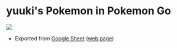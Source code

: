 # yuuki's Pokemon in Pokemon Go

[![](https://github.com/user-attachments/assets/9035d589-c07b-4722-bec9-b0da805ec49e)](https://www.pokebattler.com/profiles/1124360)

* Exported from [Google Sheet](https://docs.google.com/spreadsheets/d/1oDGHwudse8174CmVIw3s1EFk6GcTaWVltyjSvkxiZ5s/edit) ([web page](https://docs.google.com/spreadsheets/d/e/2PACX-1vS--2srW-URGq9_aaCTjeIIQ0fZpqDCza45tpytC3P8J1TgShCqNCjKDgthrbx1kY4TemvkSpixuejW/pubhtml))
